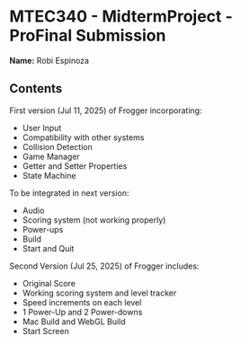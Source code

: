 # MTEC340 - MidtermProject - ProFinal Submission

**Name:** Robi Espinoza

## Contents

First version (Jul 11, 2025) of Frogger incorporating:

- User Input
- Compatibility with other systems
- Collision Detection
- Game Manager
- Getter and Setter Properties
- State Machine

To be integrated in next version:
- Audio
- Scoring system (not working properly)
- Power-ups
- Build
- Start and Quit 

Second Version (Jul 25, 2025) of Frogger includes:

- Original Score 
- Working scoring system and level tracker
- Speed increments on each level
- 1 Power-Up and 2 Power-downs
- Mac Build and WebGL Build
- Start Screen
